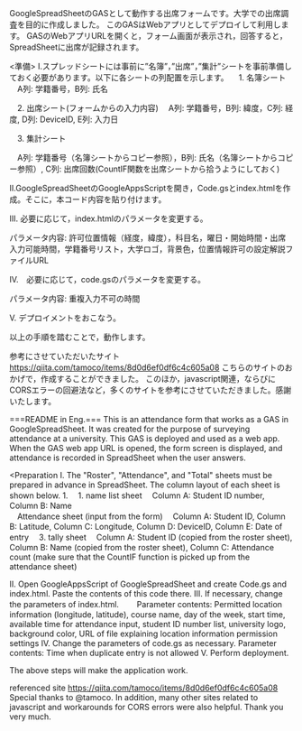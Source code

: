 GoogleSpreadSheetのGASとして動作する出席フォームです。大学での出席調査を目的に作成しました。
このGASはWebアプリとしてデプロイして利用します。
GASのWebアプリURLを開くと，フォーム画面が表示され，回答すると，SpreadSheetに出席が記録されます。

<準備>
I.スプレッドシートには事前に”名簿”，”出席”，”集計”シートを事前準備しておく必要があります。以下に各シートの列配置を示します。
　1. 名簿シート
 　A列: 学籍番号，B列: 氏名
  
　2. 出席シート(フォームからの入力内容)
 　A列: 学籍番号，B列: 緯度，C列: 経度, D列: DeviceID, E列: 入力日
  
　3. 集計シート
 
 　A列: 学籍番号（名簿シートからコピー参照），B列: 氏名（名簿シートからコピー参照）, C列: 出席回数(CountIF関数を出席シートから拾うようにしておく)

II.GoogleSpreadSheetのGoogleAppsScriptを開き，Code.gsとindex.htmlを作成。そこに，本コード内容を貼り付けます。

III. 必要に応じて，index.htmlのパラメータを変更する。

  パラメータ内容: 許可位置情報（経度，緯度），科目名，曜日・開始時間・出席入力可能時間，学籍番号リスト，大学ロゴ，背景色，位置情報許可の設定解説ファイルURL

IV.　必要に応じて，code.gsのパラメータを変更する。
  
   パラメータ内容: 重複入力不可の時間

V. デプロイメントをおこなう。

以上の手順を踏むことで，動作します。

参考にさせていただいたサイト
https://qiita.com/tamoco/items/8d0d6ef0df6c4c605a08
こちらのサイトのおかげで，作成することができました。
このほか，javascript関連，ならびにCORSエラーの回避法など，多くのサイトを参考にさせていただきました。感謝いたします。

===README in Eng.===
This is an attendance form that works as a GAS in GoogleSpreadSheet. It was created for the purpose of surveying attendance at a university.
This GAS is deployed and used as a web app.
When the GAS web app URL is opened, the form screen is displayed, and attendance is recorded in SpreadSheet when the user answers.

<Preparation
I. The "Roster", "Attendance", and "Total" sheets must be prepared in advance in SpreadSheet. The column layout of each sheet is shown below. 1.
　1. name list sheet
 　Column A: Student ID number, Column B: Name  
　Attendance sheet (input from the form)
 　Column A: Student ID, Column B: Latitude, Column C: Longitude, Column D: DeviceID, Column E: Date of entry
　3. tally sheet
 　Column A: Student ID (copied from the roster sheet), Column B: Name (copied from the roster sheet), Column C: Attendance count (make sure that the CountIF function is picked up from the attendance sheet)

II. Open GoogleAppsScript of GoogleSpreadSheet and create Code.gs and index.html. Paste the contents of this code there.
III. If necessary, change the parameters of index.html.
　　Parameter contents: Permitted location information (longitude, latitude), course name, day of the week, start time, available time for attendance input, student ID number list, university logo, background color, URL of file explaining location information permission settings
IV. Change the parameters of code.gs as necessary.
   Parameter contents: Time when duplicate entry is not allowed
V. Perform deployment.

The above steps will make the application work.

referenced site
https://qiita.com/tamoco/items/8d0d6ef0df6c4c605a08
Special thanks to @tamoco.
In addition, many other sites related to javascript and workarounds for CORS errors were also helpful. Thank you very much.
